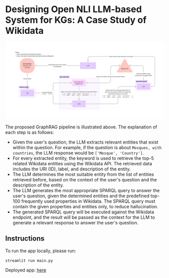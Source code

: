 # Designing Open NLI LLM-based System for KGs: A Case Study of Wikidata

![Pipeline](/images/pipeline.png "Pipeline")

The proposed GraphRAG pipeline is illustrated above. The explanation of each step is as follows:

- Given the user's question, the LLM extracts relevant entities that exist within the question. For example, if the question is about `Mosques, with countries`, the LLM response would be `['Mosque', 'Country']`.
- For every extracted entity, the keyword is used to retrieve the top-5 related Wikidata entities using the Wikidata API. The retrieved data includes the URI (ID), label, and description of the entity.
- The LLM determines the most suitable entity from the list of entities retrieved before, based on the context of the user's question and the description of the entity.
- The LLM generates the most appropriate SPARQL query to answer the user's question, given the determined entities and the predefined top-100 frequently used properties in Wikidata. The SPARQL query must contain the given properties and entities only, to reduce hallucination.
- The generated SPARQL query will be executed against the Wikidata endpoint, and the result will be passed as the context for the LLM to generate a relevant response to answer the user's question.

## Instructions

To run the app locally, please run:

```shell
streamlit run main.py
```

Deployed app: [here](https://wikidata-graph-rag-nli.streamlit.app/)

